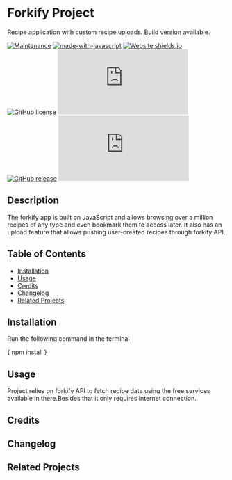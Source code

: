 
# Forkify Project

Recipe application with custom recipe uploads. [Build version](https://forkifypage.netlify.app) available.

<!-- Information badges -->
[![Maintenance](https://img.shields.io/badge/Maintained%3F-yes-green.svg)](https://GitHub.com/StormJose/forkify/commit-activity) [![made-with-javascript](https://img.shields.io/badge/Made%20with-JavaScript-1f425f.svg)](https://www.javascript.com) [![Website shields.io](https://img.shields.io/website-up-down-green-red/http/shields.io.svg)](http://shields.io/) [![GitHub license](https://img.shields.io/github/license/Naereen/StrapDown.js.svg)](https://github.com/StormJose/forkify/blob/main/LICENSE) [![GitHub branches](https://badgen.net/github/branches/Naereen/Strapdown.js)](https://github.com/StormJose/forkify) [![GitHub release](https://img.shields.io/github/release/Naereen/StrapDown.js.svg)](https://GitHub.com/StormJose/forkify/tags) [![GitHub latest commit](https://badgen.net/github/last-commit/Naereen/Strapdown.js)](https://GitHub.com/StormJose/forkify/commit)

## Description

The forkify app is built on JavaScript and allows browsing over a million recipes of any type and even bookmark them to access later. It also has an upload feature that allows pushing user-created recipes through forkify API.

## Table of Contents

- [Installation](#installation)
- [Usage](#usage)
- [Credits](#credits)
- [Changelog](#changelog)
- [Related Projects](#related-projects)

## Installation

Run the following command in the terminal

{
  npm install
}

## Usage

Project relies on forkify API to fetch recipe data using the free services available in there.Besides that it only requires internet connection.

## Credits

## Changelog

## Related Projects
